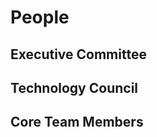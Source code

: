 # People

## Executive Committee <a id="divoc-presentations"></a>

## Technology Council <a id="divoc-presentations"></a>

## Core Team Members <a id="divoc-presentations"></a>

